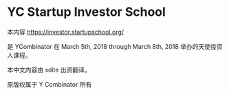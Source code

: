 # YC Startup Investor School

本内容 https://investor.startupschool.org/

是 YCombinator 在 March 5th, 2018 through March 8th, 2018 举办的天使投资人课程。

本中文内容由 xdite 出资翻译。

原版权属于 Y Combinator 所有
